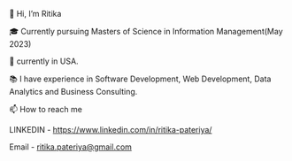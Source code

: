 👋 Hi, I’m Ritika

🎓 Currently pursuing Masters of Science in Information Management(May 2023)

🌇 currently in USA.

📚 I have experience in Software Development, Web Development, Data Analytics and Business Consulting.

📫 How to reach me 

LINKEDIN - https://www.linkedin.com/in/ritika-pateriya/

Email - ritika.pateriya@gmail.com


<!---
ritika0308/ritika0308 is a ✨ special ✨ repository because its `README.md` (this file) appears on your GitHub profile.
You can click the Preview link to take a look at your changes.
--->
